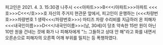 피고인은 2021. 4. 3. 15:30경 나주시 <<<아파트>>>B<<</아파트>>>아파트 <<<호>>>C<<</호>>>호 자신의 주거지 현관문 앞에서, 피고인이 운행하는 (<<<차량번호>>>차량번호 1 생략<<</차량번호>>>) 마티즈 차량 수리비를 지급하러 온 피해자 <<<내국인이름>>>D<<</내국인이름>>>(남, 30세)이 당초 약속한 15만 원이 아닌 10만 원을 건네는 것에 화가 나 피해자에게 "느 그들하고 상대 안 해"라고 화를 내면서 오른손으로 피해자의 오른쪽 어깨 부위를 밀치는 등 폭행하였다.
